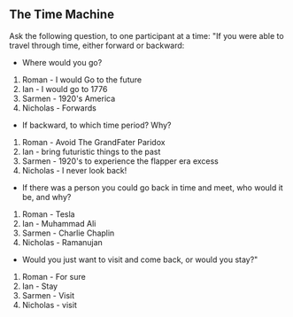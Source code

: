 
## **The Time Machine**

Ask the following question, to one participant at a time: "If you were able to travel through time, either forward or backward:

- Where would you go?
1. Roman - I would Go to the future
2. Ian - I would go to 1776
3. Sarmen - 1920's America
4. Nicholas - Forwards
- If backward, to which time period? Why?
1. Roman - Avoid The GrandFater Paridox
2. Ian - bring futuristic things to the past
3. Sarmen - 1920's to experience the flapper era excess
4. Nicholas - I never look back!
- If there was a person you could go back in time and meet, who would it be, and why?
1. Roman - Tesla
2. Ian - Muhammad Ali
3. Sarmen - Charlie Chaplin
4. Nicholas - Ramanujan
- Would you just want to visit and come back, or would you stay?"
1. Roman - For sure
2. Ian - Stay
3. Sarmen - Visit
4. Nicholas - visit
